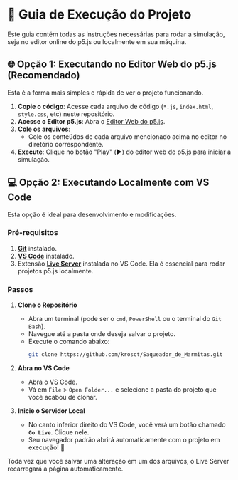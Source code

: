 # 📖 Guia de Execução do Projeto

Este guia contém todas as instruções necessárias para rodar a simulação, seja no editor online do p5.js ou localmente em sua máquina.

## 🌐 Opção 1: Executando no Editor Web do p5.js (Recomendado)

Esta é a forma mais simples e rápida de ver o projeto funcionando.

1.  **Copie o código**: Acesse cada arquivo de código (`*.js`, `index.html`, `style.css`, etc) neste repositório.
2.  **Acesse o Editor p5.js**: Abra o [Editor Web do p5.js](https://editor.p5js.org/).
3.  **Cole os arquivos**:
    -   Cole os conteúdos de cada arquivo mencionado acima no editor no diretório correspondente.
4.  **Execute**: Clique no botão "Play" (▶️) do editor web do p5.js para iniciar a simulação.

## 💻 Opção 2: Executando Localmente com VS Code

Esta opção é ideal para desenvolvimento e modificações.

### Pré-requisitos

1.  **[Git](https://git-scm.com/downloads)** instalado.
2.  **[VS Code](https://code.visualstudio.com/)** instalado.
3.  Extensão **[Live Server](https://marketplace.visualstudio.com/items?itemName=ritwickdey.LiveServer)** instalada no VS Code. Ela é essencial para rodar projetos p5.js localmente.

### Passos

1.  **Clone o Repositório**
    -   Abra um terminal (pode ser o `cmd`, `PowerShell` ou o terminal do `Git Bash`).
    -   Navegue até a pasta onde deseja salvar o projeto.
    -   Execute o comando abaixo:
        ```bash
        git clone https://github.com/krosct/Saqueador_de_Marmitas.git
        ```

2.  **Abra no VS Code**
    -   Abra o VS Code.
    -   Vá em `File` > `Open Folder...` e selecione a pasta do projeto que você acabou de clonar.

3.  **Inicie o Servidor Local**
    -   No canto inferior direito do VS Code, você verá um botão chamado **`Go Live`**. Clique nele.
    -   Seu navegador padrão abrirá automaticamente com o projeto em execução! 🎉

Toda vez que você salvar uma alteração em um dos arquivos, o Live Server recarregará a página automaticamente.